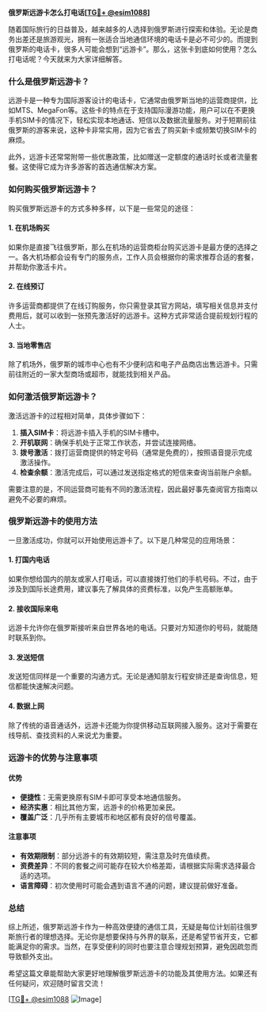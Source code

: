 **俄罗斯远游卡怎么打电话[[TG💪+ @esim1088](https://t.me/s/esim1088)]**

随着国际旅行的日益普及，越来越多的人选择到俄罗斯进行探索和体验。无论是商务出差还是旅游观光，拥有一张适合当地通信环境的电话卡是必不可少的。而提到俄罗斯的电话卡，很多人可能会想到“远游卡”。那么，这张卡到底如何使用？怎么打电话呢？今天就来为大家详细解答。

### 什么是俄罗斯远游卡？

远游卡是一种专为国际游客设计的电话卡，它通常由俄罗斯当地的运营商提供，比如MTS、MegaFon等。这些卡的特点在于支持国际漫游功能，用户可以在不更换手机SIM卡的情况下，轻松实现本地通话、短信以及数据流量服务。对于短期前往俄罗斯的游客来说，这种卡非常实用，因为它省去了购买新卡或频繁切换SIM卡的麻烦。

此外，远游卡还常常附带一些优惠政策，比如赠送一定额度的通话时长或者流量套餐。这使得它成为许多游客的首选通信解决方案。

### 如何购买俄罗斯远游卡？

购买俄罗斯远游卡的方式多种多样，以下是一些常见的途径：

#### 1. 在机场购买
如果你是直接飞往俄罗斯，那么在机场的运营商柜台购买远游卡是最方便的选择之一。各大机场都会设有专门的服务点，工作人员会根据你的需求推荐合适的套餐，并帮助你激活卡片。

#### 2. 在线预订
许多运营商都提供了在线订购服务，你只需登录其官方网站，填写相关信息并支付费用后，就可以收到一张预先激活好的远游卡。这种方式非常适合提前规划行程的人士。

#### 3. 当地零售店
除了机场外，俄罗斯的城市中心也有不少便利店和电子产品商店出售远游卡。只需前往附近的一家大型商场或超市，就能找到相关产品。

### 如何激活俄罗斯远游卡？

激活远游卡的过程相对简单，具体步骤如下：

1. **插入SIM卡**：将远游卡插入手机的SIM卡槽中。
2. **开机联网**：确保手机处于正常工作状态，并尝试连接网络。
3. **拨号激活**：拨打运营商提供的特定号码（通常是免费的），按照语音提示完成激活操作。
4. **检查余额**：激活完成后，可以通过发送指定格式的短信来查询当前账户余额。

需要注意的是，不同运营商可能有不同的激活流程，因此最好事先查阅官方指南以避免不必要的麻烦。

### 俄罗斯远游卡的使用方法

一旦激活成功，你就可以开始使用远游卡了。以下是几种常见的应用场景：

#### 1. 打国内电话
如果你想给国内的朋友或家人打电话，可以直接拨打他们的手机号码。不过，由于涉及到国际长途费用，建议事先了解具体的资费标准，以免产生高额账单。

#### 2. 接收国际来电
远游卡允许你在俄罗斯接听来自世界各地的电话。只要对方知道你的号码，就能随时联系到你。

#### 3. 发送短信
发送短信同样是一个重要的沟通方式。无论是通知朋友行程安排还是查询信息，短信都能快速解决问题。

#### 4. 数据上网
除了传统的语音通话外，远游卡还能为你提供移动互联网接入服务。这对于需要在线导航、查找资料的人来说尤为重要。

### 远游卡的优势与注意事项

#### 优势
- **便捷性**：无需更换原有SIM卡即可享受本地通信服务。
- **经济实惠**：相比其他方案，远游卡的价格更加亲民。
- **覆盖广泛**：几乎所有主要城市和地区都有良好的信号覆盖。

#### 注意事项
- **有效期限制**：部分远游卡的有效期较短，需注意及时充值续费。
- **资费差异**：不同的套餐之间可能存在较大价格差距，请根据实际需求选择最合适的选项。
- **语言障碍**：初次使用时可能会遇到语言不通的问题，建议提前做好准备。

### 总结

综上所述，俄罗斯远游卡作为一种高效便捷的通信工具，无疑是每位计划前往俄罗斯旅行者的理想选择。无论你是想要保持与外界的联系，还是希望节省开支，它都能满足你的需求。当然，在享受便利的同时也要注意合理规划预算，避免因疏忽而导致额外支出。

希望这篇文章能帮助大家更好地理解俄罗斯远游卡的功能及其使用方法。如果还有任何疑问，欢迎随时留言交流！

[[TG💪+ @esim1088](https://t.me/s/esim1088) ![Image](https://i.postimg.cc/4NQfJmqS/Snipaste-2025-05-13-00-14-12.png)]
